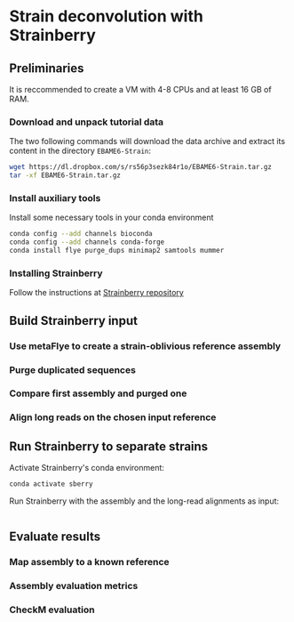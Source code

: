 # Strain deconvolution with Strainberry

## Preliminaries

It is reccommended to create a VM with 4-8 CPUs and at least 16 GB of RAM.

### Download and unpack tutorial data

The two following commands will download the data archive and extract its content in the directory `EBAME6-Strain`:
```bash
wget https://dl.dropbox.com/s/rs56p3sezk84r1o/EBAME6-Strain.tar.gz
tar -xf EBAME6-Strain.tar.gz
```

### Install auxiliary tools

Install some necessary tools in your conda environment
```bash
conda config --add channels bioconda
conda config --add channels conda-forge
conda install flye purge_dups minimap2 samtools mummer
```

### Installing Strainberry

Follow the instructions at [Strainberry repository](https://github.com/rvicedomini/strainberry)


## Build Strainberry input



### Use metaFlye to create a strain-oblivious reference assembly

### Purge duplicated sequences

### Compare first assembly and purged one

### Align long reads on the chosen input reference



## Run Strainberry to separate strains

Activate Strainberry's conda environment:
```bash
conda activate sberry
```
Run Strainberry with the assembly and the long-read alignments as input:
```bash
```


## Evaluate results

### Map assembly to a known reference

### Assembly evaluation metrics

### CheckM evaluation
